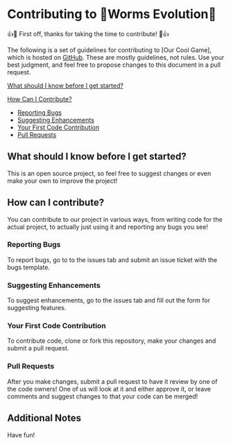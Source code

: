 # Contributing to :snake:Worms Evolution:snake:

:+1::tada: First off, thanks for taking the time to contribute! :tada::+1:

The following is a set of guidelines for contributing to [Our Cool Game], which is hosted on [GitHub](https://github.com/snake-hack/Worms-Evolution). These are mostly guidelines, not rules. Use your best judgment, and feel free to propose changes to this document in a pull request.

[What should I know before I get started?](#what-should-i-know-before-i-get-started)

[How Can I Contribute?](#how-can-i-contribute)
  * [Reporting Bugs](#reporting-bugs)
  * [Suggesting Enhancements](#suggesting-enhancements)
  * [Your First Code Contribution](#your-first-code-contribution)
  * [Pull Requests](#pull-requests)
  
## What should I know before I get started?
This is an open source project, so feel free to suggest changes or even make your own to improve the project!

## How can I contribute?
You can contribute to our project in various ways, from writing code for the actual project, to actually just using it and reporting any bugs you see!
### Reporting Bugs
To report bugs, go to to the issues tab and submit an issue ticket with the bugs template.
### Suggesting Enhancements
To suggest enhancements, go to the issues tab and fill out the form for suggesting features.
### Your First Code Contribution
To contribute code, clone or fork this repository, make your changes and submit a pull request.
### Pull Requests
After you make changes, submit a pull request to have it review by one of the code owners! One of us will look at it and either approve it, or leave comments and suggest changes to that your code can be merged!

## Additional Notes
Have fun!
